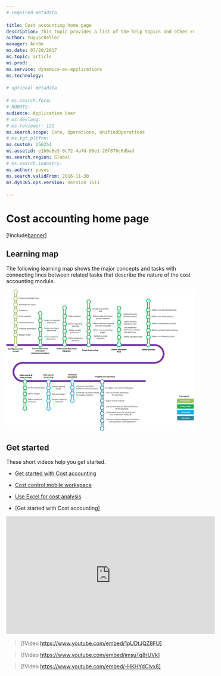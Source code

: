 ```yaml
---
# required metadata

title: Cost accounting home page
description: This topic provides a list of the help topics and other resources that are available for Cost accounting.
author: YuyuScheller
manager: AnnBe
ms.date: 07/20/2017
ms.topic: article
ms.prod: 
ms.service: dynamics-ax-applications
ms.technology: 

# optional metadata

# ms.search.form: 
# ROBOTS: 
audience: Application User
# ms.devlang: 
# ms.reviewer: 121
ms.search.scope: Core, Operations, UnifiedOperations
# ms.tgt_pltfrm: 
ms.custom: 256254
ms.assetid: e1b0a6e3-0c72-4a7d-90e1-20f870c6dbad
ms.search.region: Global
# ms.search.industry: 
ms.author: yuyus
ms.search.validFrom: 2016-11-30
ms.dyn365.ops.version: Version 1611

---
```


# Cost accounting home page

[!include[banner](../includes/banner.md)]

## Learning map

The following learning map shows the major concepts and tasks with connecting lines between related tasks that describe the nature of the cost accounting module.

<map id="ImgMap0" name="ImgMap0">
	<area alt="" coords="413, 323, 621, 393" href="https://docs.microsoft.com/en-us/dynamics365/unified-operations/financials/cost-accounting/cost-elements?toc=/dynamics365/unified-operations/financials/toc.json" shape="rect" />
	<area alt="" coords="416, 421, 622, 484" href="https://docs.microsoft.com/en-us/dynamics365/unified-operations/financials/cost-accounting/cost-objects?toc=/dynamics365/unified-operations/financials/toc.json" shape="rect" />
	<area alt="" coords="418, 516, 624, 584" href="https://docs.microsoft.com/en-us/dynamics365/unified-operations/financials/cost-accounting/statistical-measure-provider-template?toc=/dynamics365/unified-operations/financials/toc.json" shape="rect" />
</map>
<img src="media/cost-accounting-map.png" usemap="#ImgMap0"/>

## Get started

These short videos help you get started.

-  [Get started with Cost accounting](https://youtu.be/1pUDtJQZ8FU)
-  [Cost control mobile workspace](https://youtu.be/imsuTg8rUVk)
-  [Use Excel for cost analysis](https://youtu.be/-HKHYdClvx8)



- [Get started with Cost accounting]

<iframe width="560" height="315" src="https://www.youtube.com/embed/1pUDtJQZ8FU" frameborder="0" allowfullscreen></iframe>

> [!Video https://www.youtube.com/embed/1pUDtJQZ8FU]

> [!Video https://www.youtube.com/embed/imsuTg8rUVk]

> [!Video https://www.youtube.com/embed/-HKHYdClvx8]


